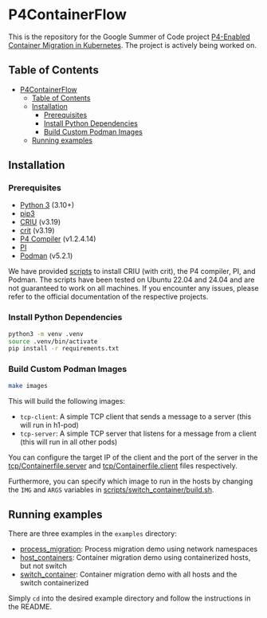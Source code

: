 # P4ContainerFlow

This is the repository for the Google Summer of Code project [P4-Enabled Container Migration in Kubernetes](https://summerofcode.withgoogle.com/programs/2024/projects/sYbpOJhD). The project is actively being worked on.

## Table of Contents
- [P4ContainerFlow](#p4containerflow)
  - [Table of Contents](#table-of-contents)
  - [Installation](#installation)
    - [Prerequisites](#prerequisites)
    - [Install Python Dependencies](#install-python-dependencies)
    - [Build Custom Podman Images](#build-custom-podman-images)
  - [Running examples](#running-examples)


## Installation

### Prerequisites
- [Python 3](https://www.python.org/downloads/) (3.10+)
- [pip3](https://pip.pypa.io/en/stable/installation/)
- [CRIU](https://criu.org/Main_Page) (v3.19)
- [crit](https://criu.org/CRIT) (v3.19)
- [P4 Compiler](https://github.com/p4lang/p4c) (v1.2.4.14)
- [PI](https://github.com/p4lang/PI)
- [Podman](https://podman.io/docs/installation) (v5.2.1)

We have provided [scripts](scripts) to install CRIU (with crit), the P4 compiler, PI, and Podman. The scripts have been tested on Ubuntu 22.04 and 24.04 and are not guaranteed to work on all machines. If you encounter any issues, please refer to the official documentation of the respective projects.

### Install Python Dependencies
```bash
python3 -m venv .venv
source .venv/bin/activate
pip install -r requirements.txt
```

### Build Custom Podman Images
```bash
make images
```
This will build the following images:
- `tcp-client`: A simple TCP client that sends a message to a server (this will run in h1-pod)
- `tcp-server`: A simple TCP server that listens for a message from a client (this will run in all other pods)

You can configure the target IP of the client and the port of the server in the [tcp/Containerfile.server](tcp/Containerfile.server) and [tcp/Containerfile.client](tcp/Containerfile.client) files respectively.

Furthermore, you can specify which image to run in the hosts by changing the `IMG` and `ARGS` variables in [scripts/switch_container/build.sh](scripts/switch_container/build.sh).

## Running examples
There are three examples in the `examples` directory:
- [process_migration](examples/process_migration): Process migration demo using network namespaces
- [host_containers](examples/host_containers): Container migration demo using containerized hosts, but not switch
- [switch_container](examples/switch_container): Container migration demo with all hosts and the switch containerized

Simply `cd` into the desired example directory and follow the instructions in the README.